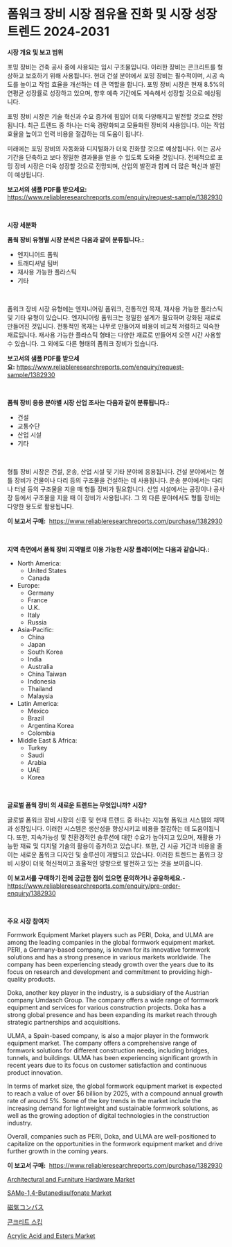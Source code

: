 <p><h1>폼워크 장비 시장 점유율 진화 및 시장 성장 트렌드 2024-2031</h1></p><p><strong>시장 개요 및 보고 범위</strong></p>
<p><p>포밍 장비는 건축 공사 중에 사용되는 임시 구조물입니다. 이러한 장비는 콘크리트를 형상하고 보호하기 위해 사용됩니다. 현대 건설 분야에서 포밍 장비는 필수적이며, 시공 속도를 높이고 작업 효율을 개선하는 데 큰 역할을 합니다. 포밍 장비 시장은 현재 8.5%의 연평균 성장률로 성장하고 있으며, 향후 예측 기간에도 계속해서 성장할 것으로 예상됩니다.</p><p>포밍 장비 시장은 기술 혁신과 수요 증가에 힘입어 더욱 다양해지고 발전할 것으로 전망됩니다. 최근 트렌드 중 하나는 더욱 경량화되고 모듈화된 장비의 사용입니다. 이는 작업 효율을 높이고 인력 비용을 절감하는 데 도움이 됩니다.</p><p>미래에는 포밍 장비의 자동화와 디지털화가 더욱 진화할 것으로 예상됩니다. 이는 공사 기간을 단축하고 보다 정밀한 결과물을 얻을 수 있도록 도와줄 것입니다. 전체적으로 포밍 장비 시장은 더욱 성장할 것으로 전망되며, 산업의 발전과 함께 더 많은 혁신과 발전이 예상됩니다.</p></p>
<p><strong>보고서의 샘플 PDF를 받으세요:</strong> <a href="https://www.reliableresearchreports.com/enquiry/request-sample/1382930">https://www.reliableresearchreports.com/enquiry/request-sample/1382930</a></p>
<p>&nbsp;</p>
<p><strong>시장 세분화</strong></p>
<p><strong>폼웍 장비 유형별 시장 분석은 다음과 같이 분류됩니다.:</strong></p>
<p><ul><li>엔지니어드 폼웍</li><li>트래디셔널 팀버</li><li>재사용 가능한 플라스틱</li><li>기타</li></ul></p>
<p>&nbsp;</p>
<p><p>폼워크 장비 시장 유형에는 엔지니어링 폼워크, 전통적인 목재, 재사용 가능한 플라스틱 및 기타 유형이 있습니다. 엔지니어링 폼워크는 정밀한 설계가 필요하며 강화된 재료로 만들어진 것입니다. 전통적인 목재는 나무로 만들어져 비용이 비교적 저렴하고 익숙한 재료입니다. 재사용 가능한 플라스틱 형태는 다양한 재료로 만들어져 오랜 시간 사용할 수 있습니다. 그 외에도 다른 형태의 폼워크 장비가 있습니다.</p></p>
<p><strong>보고서의 샘플 PDF를 받으세요:</strong>&nbsp;<a href="https://www.reliableresearchreports.com/enquiry/request-sample/1382930">https://www.reliableresearchreports.com/enquiry/request-sample/1382930</a></p>
<p>&nbsp;</p>
<p><strong> 폼웍 장비 응용 분야별 시장 산업 조사는 다음과 같이 분류됩니다.:</strong></p>
<p><ul><li>건설</li><li>교통수단</li><li>산업 시설</li><li>기타</li></ul></p>
<p>&nbsp;</p>
<p><p>형틀 장비 시장은 건설, 운송, 산업 시설 및 기타 분야에 응용됩니다. 건설 분야에서는 형틀 장비가 건물이나 다리 등의 구조물을 건설하는 데 사용됩니다. 운송 분야에서는 다리나 터널 등의 구조물을 지을 때 형틀 장비가 필요합니다. 산업 시설에서는 공장이나 공사장 등에서 구조물을 지을 때 이 장비가 사용됩니다. 그 외 다른 분야에서도 형틀 장비는 다양한 용도로 활용됩니다.</p></p>
<p><strong>이 보고서 구매:</strong>&nbsp; <a href="https://www.reliableresearchreports.com/purchase/1382930">https://www.reliableresearchreports.com/purchase/1382930</a></p>
<p>&nbsp;</p>
<p><strong>지역 측면에서 폼웍 장비 지역별로 이용 가능한 시장 플레이어는 다음과 같습니다.:</strong></p>
<p><ul>
    <li>
        North America:
        <ul>
            <li>United States</li>
            <li>Canada</li>
        </ul>
    </li>
    <li>
        Europe:
        <ul>
            <li>Germany</li>
            <li>France</li>
            <li>U.K.</li>
            <li>Italy</li>
            <li>Russia</li>
        </ul>
    </li>
    <li>
        Asia-Pacific:
        <ul>
            <li>China</li>
            <li>Japan</li>
            <li>South Korea</li>
            <li>India</li>
            <li>Australia</li>
            <li>China Taiwan</li>
            <li>Indonesia</li>
            <li>Thailand</li>
            <li>Malaysia</li>
        </ul>
    </li>
    <li>
        Latin America:
        <ul>
            <li>Mexico</li>
            <li>Brazil</li>
            <li>Argentina Korea</li>
            <li>Colombia</li>
        </ul>
    </li>
    <li>
        Middle East & Africa:
        <ul>
            <li>Turkey</li>
            <li>Saudi</li>
            <li>Arabia</li>
            <li>UAE</li>
            <li>Korea</li>
        </ul>
    </li>
    </ul></p>
<p>&nbsp;</p>
<p><strong>글로벌 폼웍 장비 의 새로운 트렌드는 무엇입니까? 시장?</strong></p>
<p><p>글로벌 폼워크 장비 시장의 신흥 및 현재 트렌드 중 하나는 지능형 폼워크 시스템의 채택과 성장입니다. 이러한 시스템은 생산성을 향상시키고 비용을 절감하는 데 도움이됩니다. 또한, 지속가능성 및 친환경적인 솔루션에 대한 수요가 높아지고 있으며, 재활용 가능한 재료 및 디지털 기술의 활용이 증가하고 있습니다. 또한, 긴 시공 기간과 비용을 줄이는 새로운 폼워크 디자인 및 솔루션이 개발되고 있습니다. 이러한 트렌드는 폼워크 장비 시장이 더욱 혁신적이고 효율적인 방향으로 발전하고 있는 것을 보여줍니다.</p></p>
<p><strong>이 보고서를 구매하기 전에 궁금한 점이 있으면 문의하거나 공유하세요.</strong>- <a href="https://www.reliableresearchreports.com/enquiry/pre-order-enquiry/1382930">https://www.reliableresearchreports.com/enquiry/pre-order-enquiry/1382930</a></p>
<p>&nbsp;</p>
<p><strong>주요 시장 참여자</strong></p>
<p><p>Formwork Equipment Market players such as PERI, Doka, and ULMA are among the leading companies in the global formwork equipment market. PERI, a Germany-based company, is known for its innovative formwork solutions and has a strong presence in various markets worldwide. The company has been experiencing steady growth over the years due to its focus on research and development and commitment to providing high-quality products.</p><p>Doka, another key player in the industry, is a subsidiary of the Austrian company Umdasch Group. The company offers a wide range of formwork equipment and services for various construction projects. Doka has a strong global presence and has been expanding its market reach through strategic partnerships and acquisitions.</p><p>ULMA, a Spain-based company, is also a major player in the formwork equipment market. The company offers a comprehensive range of formwork solutions for different construction needs, including bridges, tunnels, and buildings. ULMA has been experiencing significant growth in recent years due to its focus on customer satisfaction and continuous product innovation.</p><p>In terms of market size, the global formwork equipment market is expected to reach a value of over $6 billion by 2025, with a compound annual growth rate of around 5%. Some of the key trends in the market include the increasing demand for lightweight and sustainable formwork solutions, as well as the growing adoption of digital technologies in the construction industry.</p><p>Overall, companies such as PERI, Doka, and ULMA are well-positioned to capitalize on the opportunities in the formwork equipment market and drive further growth in the coming years.</p></p>
<p><strong>이 보고서 구매:</strong>&nbsp;&nbsp;<a href="https://www.reliableresearchreports.com/purchase/1382930">https://www.reliableresearchreports.com/purchase/1382930</a></p>
<p><p><a href="https://github.com/CliffMedina6/Market-Research-Report-List-3/blob/main/architectural-and-furniture-hardware-market.md">Architectural and Furniture Hardware Market</a></p><p><a href="https://view.publitas.com/reportprime-1/same-14-butanedisulfonate-market-insights-market-players-and-forecast-till-2031/">SAMe-1,4-Butanedisulfonate Market</a></p><p><a href="https://github.com/mreklxf44233/Market-Research-Report-List-1/blob/main/6278815186671.md">磁気コンパス</a></p><p><a href="https://github.com/vsr06p4p49/Market-Research-Report-List-1/blob/main/3886670186637.md">콘크리트 스킵</a></p><p><a href="https://github.com/provorikovar/Market-Research-Report-List-3/blob/main/acrylic-acid-and-esters-market.md">Acrylic Acid and Esters Market</a></p></p>
